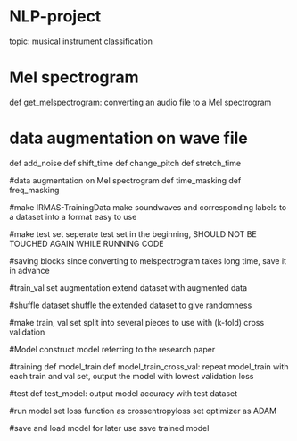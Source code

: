 # NLP-project

topic: musical instrument classification


# Mel spectrogram
def get_melspectrogram: converting an audio file to a Mel spectrogram


# data augmentation on wave file
def add_noise
def shift_time
def change_pitch
def stretch_time


#data augmentation on Mel spectrogram
def time_masking
def freq_masking


#make IRMAS-TrainingData
make soundwaves and corresponding labels to a dataset into a format easy to use


#make test set
seperate test set in the beginning, SHOULD NOT BE TOUCHED AGAIN WHILE RUNNING CODE


#saving blocks
since converting to melspectrogram takes long time, save it in advance


#train_val set augmentation
extend dataset with augmented data


#shuffle dataset
shuffle the extended dataset to give randomness


#make train, val set
split into several pieces to use with (k-fold) cross validation


#Model
construct model referring to the research paper


#training
def model_train
def model_train_cross_val: repeat model_train with each train and val set, output the model with lowest validation loss


#test
def test_model: output model accuracy with test dataset


#run model
set loss function as crossentropyloss
set optimizer as ADAM


#save and load model
for later use save trained model

